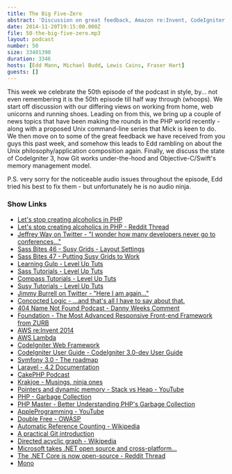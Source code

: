 ```yaml
---
title: The Big Five-Zero
abstract: 'Discussion on great feedback, Amazon re:Invent, CodeIgniter 3 and Memory Management'
date: 2014-11-20T19:15:00.000Z
file: 50-the-big-five-zero.mp3
layout: podcast
number: 50
size: 33401390
duration: 3346
hosts: [Edd Mann, Michael Budd, Lewis Cains, Fraser Hart]
guests: []
---
```


This week we celebrate the 50th episode of the podcast in style, by... not even remembering it is the 50th episode till half way through (whoops).
We start off discussion with our differing views on working from home, web unicorns and running shoes.
Leading on from this, we bring up a couple of news topics that have been making the rounds in the PHP world recently - along with a proposed Unix command-line series that Mick is keen to do.
We then move on to some of the great feedback we have received from you guys this past week, and somehow this leads to Edd rambling on about the Unix philosophy/application composition again.
Finally, we discuss the state of CodeIgniter 3, how Git works under-the-hood and Objective-C/Swift's memory management model.

P.S. very sorry for the noticeable audio issues throughout the episode, Edd tried his best to fix them - but unfortunately he is no audio ninja.

### Show Links

- [Let's stop creating alcoholics in PHP](http://www.pablogodel.com/2014/11/11/lets-stop-creating-alcoholics-in-php/)
- [Let's stop creating alcoholics in PHP - Reddit Thread](http://www.reddit.com/r/PHP/comments/2lyz1z/lets_stop_creating_alcoholics_in_php/)
- [Jeffrey Way on Twitter - "I wonder how many developers never go to conferences..."](https://twitter.com/jeffrey_way/status/531241955658072064)
- [Sass Bites 46 - Susy Grids - Layout Settings](http://www.youtube.com/watch?v=B31uLW6Vg24)
- [Sass Bites 47 - Putting Susy Grids to Work](http://www.youtube.com/watch?v=rBKfH8UTn7w)
- [Learning Gulp - Level Up Tuts](http://leveluptuts.com/tutorials/learning-gulp)
- [Sass Tutorials - Level Up Tuts](http://leveluptuts.com/tutorials/sass-tutorials)
- [Compass Tutorials - Level Up Tuts](http://leveluptuts.com/tutorials/compass-tutorials)
- [Susy Tutorials - Level Up Tuts](http://leveluptuts.com/tutorials/susy-tutorials)
- [Jimmy Burrell on Twitter - "Here I am again..."](https://twitter.com/jimmydburrell/status/533449601588936705)
- [Concocted Logic - ...and that's all I have to say about that.](http://concoctedlogic.com/)
- [404 Name Not Found Podcast - Danny Weeks Comment](http://threedevsandamaybe.com/404-name-not-found/#comment-1691458469)
- [Foundation - The Most Advanced Responsive Front-end Framework from ZURB](http://foundation.zurb.com/)
- [AWS re:Invent 2014](https://reinvent.awsevents.com/)
- [AWS Lambda](http://aws.amazon.com/lambda/)
- [CodeIgniter Web Framework](http://www.codeigniter.com/)
- [CodeIgniter User Guide - CodeIgniter 3.0-dev User Guide](http://www.codeigniter.com/userguide3/)
- [Symfony 3.0 - The roadmap](http://symfony.com/blog/symfony-3-0-the-roadmap)
- [Laravel - 4.2 Documentation](http://laravel.com/docs/4.2/releases)
- [CakePHP Podcast](http://podcast.cakephp.org/)
- [Krakjoe - Musings, ninja ones](http://blog.krakjoe.ninja/)
- [Pointers and dynamic memory - Stack vs Heap - YouTube](https://www.youtube.com/watch?v=_8-ht2AKyH4)
- [PHP - Garbage Collection](http://php.net/manual/en/features.gc.php)
- [PHP Master - Better Understanding PHP's Garbage Collection](http://www.sitepoint.com/better-understanding-phps-garbage-collection/)
- [AppleProgramming - YouTube](https://www.youtube.com/user/AppleProgramming)
- [Double Free - OWASP](https://www.owasp.org/index.php/Double_Free)
- [Automatic Reference Counting - Wikipedia](http://en.wikipedia.org/wiki/Automatic_Reference_Counting)
- [A practical Git introduction](http://mrchlblng.me/2014/09/practical-git-introduction/)
- [Directed acyclic graph - Wikipedia](http://en.wikipedia.org/wiki/Directed_acyclic_graph)
- [Microsoft takes .NET open source and cross-platform...](http://news.microsoft.com/2014/11/12/microsoft-takes-net-open-source-and-cross-platform-adds-new-development-capabilities-with-visual-studio-2015-net-2015-and-visual-studio-online/)
- [The .NET Core is now open-source - Reddit Thread](http://www.reddit.com/r/programming/comments/2m2w3b/the_net_core_is_now_opensource/)
- [Mono](http://www.mono-project.com/)
